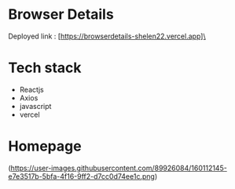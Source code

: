 # Browser Details
 
Deployed link : [https://browserdetails-shelen22.vercel.app]\

 # Tech stack
 - Reactjs
 - Axios
 - javascript
 - vercel

 # Homepage

 (https://user-images.githubusercontent.com/89926084/160112145-e7e3517b-5bfa-4f16-9ff2-d7cc0d74ee1c.png)